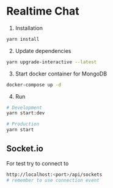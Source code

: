 # Realtime Chat

1. Installation

```bash
yarn install
```

2. Update dependencies

```bash
yarn upgrade-interactive --latest
```

3. Start docker container for MongoDB

```bash
docker-compose up -d
```

4. Run

```bash
# Development
yarn start:dev

# Production
yarn start
```

## Socket.io

For test try to connect to

```bash
http://localhost:<port>/api/sockets
# remember to use connection event
```
